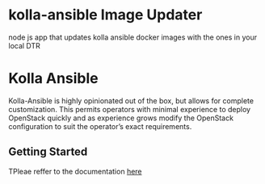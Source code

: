 # kolla-ansible Image Updater
node js app that updates kolla ansible docker images with the ones in your local DTR

# Kolla Ansible

Kolla-Ansible is highly opinionated out of the box, but allows for complete customization. This permits operators with minimal experience to deploy OpenStack quickly and as experience grows modify the OpenStack configuration to suit the operator’s exact requirements.

## Getting Started

TPleae reffer to the documentation [here](https://docs.openstack.org/kolla-ansible/latest/)
